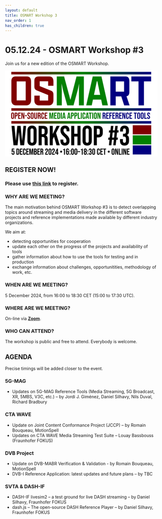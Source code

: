 ```yaml
---
layout: default
title: OSMART Workshop 3
nav_order: 1
has_children: true
---
```


# 05.12.24 - OSMART Workshop #3
Join us for a new edition of the OSMART Workshop.

![OSMART_workshop_3](../assets/images/osmart3.jpg)

## REGISTER NOW!
### Please use **[this link](https://us06web.zoom.us/meeting/register/tZIpde-hqjgjH9Q7i_au6ixY2__3vWIybWvm)** to register.

### WHY ARE WE MEETING?
The main motivation behind OSMART Workshop #3 is to detect overlapping topics around streaming and media delivery in the different software projects and reference implementations made available by different industry organizations.

We aim at:
* detecting opportunities for cooperation
* update each other on the progress of the projects and availability of tools
* gather information about how to use the tools for testing and in production
* exchange information about challenges, opportunitities, methodology of work, etc.

### WHEN ARE WE MEETING?
5 December 2024, from 16:00 to 18:30 CET (15:00 to 17:30 UTC).

### WHERE ARE WE MEETING?
On-line via **[Zoom](https://us06web.zoom.us/meeting/register/tZIpde-hqjgjH9Q7i_au6ixY2__3vWIybWvm)**.

### WHO CAN ATTEND?
The workshop is public and free to attend. Everybody is welcome.

## AGENDA

Precise timings will be added closer to the event.

### 5G-MAG
* Updates on 5G-MAG Reference Tools (Media Streaming, 5G Broadcast, XR, 5MBS, V3C, etc.) – by Jordi J. Giménez, Daniel Silhavy, Nils Duval, Richard Bradbury

### CTA WAVE
* Update on Joint Content Conformance Project (JCCP) – by Romain Bouqueau, MotionSpell
* Updates on CTA WAVE Media Streaming Test Suite – Louay Bassbouss (Fraunhofer FOKUS) 

### DVB Project
* Update on DVB-MABR Verification & Validation - by Romain Bouqueau, MotionSpell
* DVB-I Reference Application: latest updates and future plans – by TBC

### SVTA & DASH-IF
* DASH-IF livesim2 – a test ground for live DASH streaming – by Daniel Silhavy, Fraunhofer FOKUS
* dash.js – The open-source DASH Reference Player – by Daniel Silhavy, Fraunhofer FOKUS
